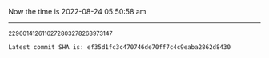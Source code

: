 Now the time is 2022-08-24 05:50:58 am

---

<small>2296014126116272803278263973147</small>

```txt
Latest commit SHA is: ef35d1fc3c470746de70ff7c4c9eaba2862d8430
```
